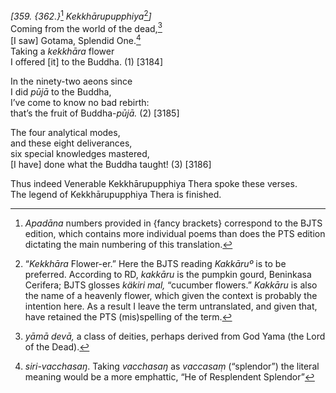 *\[359. {362.}*[^1] *Kekkhārupupphiya*[^2]*\]*  
Coming from the world of the dead,[^3]  
\[I saw\] Gotama, Splendid One.[^4]  
Taking a *kekkhāra* flower  
I offered \[it\] to the Buddha. (1) \[3184\]

In the ninety-two aeons since  
I did *pūjā* to the Buddha,  
I’ve come to know no bad rebirth:  
that’s the fruit of Buddha-*pūjā.* (2) \[3185\]

The four analytical modes,  
and these eight deliverances,  
six special knowledges mastered,  
\[I have\] done what the Buddha taught! (3) \[3186\]

Thus indeed Venerable Kekkhārupupphiya Thera spoke these verses.  
The legend of Kekkhārupupphiya Thera is finished.

[^1]: *Apadāna* numbers provided in {fancy brackets} correspond to the BJTS edition, which contains more individual poems than does the PTS edition dictating the main numbering of this translation.

[^2]: “*Kekkhāra* Flower-er.” Here the BJTS reading *Kakkāruº* is to be preferred. According to RD, *kakkāru* is the pumpkin gourd, Beninkasa Cerifera; BJTS glosses *käkiri mal,* “cucumber flowers.” *Kakkāru* is also the name of a heavenly flower, which given the context is probably the intention here. As a result I leave the term untranslated, and given that, have retained the PTS (mis)spelling of the term.

[^3]: *yāmā devā,* a class of deities, perhaps derived from God Yama (the Lord of the Dead).

[^4]: *siri-vacchasaŋ*. Taking *vacchasaŋ* as *vaccasaṃ* (“splendor”) the literal meaning would be a more emphattic, “He of Resplendent Splendor”

